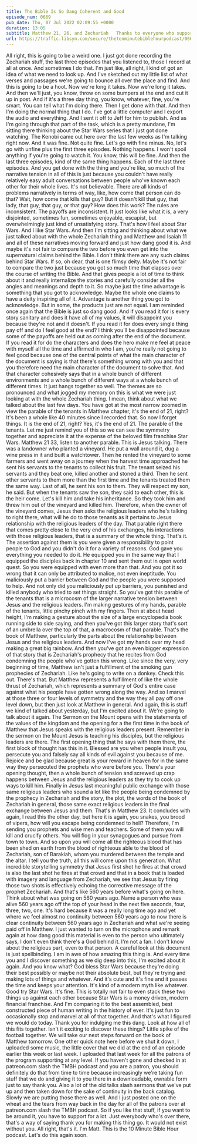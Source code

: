 ```yaml
---
title: The Bible Is So Dang Coherent and Good
episode_num: 0669
pub_date: Thu, 07 Jul 2022 02:09:55 +0000
duration: 13:05
subtitle: Matthew 21, 26, and Zechariah   Thanks to everyone who supports TMBH at  You're the reason we can all do this together!  Music written and performed by .
url: https://traffic.libsyn.com/secure/thetenminutebiblehourpodcast/0669_-_The_Bible_Is_So_Dang_Coherent_and_Good.mp3
---
```


 All right, this is going to be a weird one. I just got done recording the Zechariah stuff, the last three episodes that you listened to, those I record at all at once. And sometimes I do that. I'm just like, all right, I kind of got an idea of what we need to look up. And I've sketched out my little list of what verses and passages we're going to bounce all over the place and find. And this is going to be a hoot. Now we're long it takes. Now we're long it takes. And then we'll just, you know, throw on some bumpers at the end and cut it up in post. And if it's a three day thing, you know, whatever, fine, you're smart. You can tell what I'm doing there. Then I get done with that. And then I'm doing the normal thing that I do. I've got a little computer and I export the audio and everything. And I sent it off to Jeff for him to publish. And as I'm going through that part of the task, which is a pretty mundane, I'm sitting there thinking about the Star Wars series that I just got done watching. The Kenobi came out here over the last few weeks as I'm talking right now. And it was fine. Not quite fine. Let's go with fine minus. No, let's go with unfine plus the first three episodes. Nothing happens. I won't spoil anything if you're going to watch it. You know, this will be fine. And then the last three episodes, kind of the same thing happens. Each of the last three episodes. And you get done with the thing and you're like, so much of the narrative tension in all of this is just because you couldn't have really relatively easy adult conversations between people who've known each other for their whole lives. It's not believable. There are all kinds of problems narratively in terms of way, like, how come that person can do that? Wait, how come that kills that guy? But it doesn't kill that guy, that lady, that guy, that guy, or that guy? How does this work? The rules are inconsistent. The payoffs are inconsistent. It just looks like what it is, a very disjointed, sometimes fun, sometimes enjoyable, escapist, but overwhelmingly just kind of unsatisfying story. That's how I feel about Star Wars. And I like Star Wars. And then I'm sitting and thinking about what we just talked about with the whole Zechariah thing and Matthew and Isaiah 11 and all of these narratives moving forward and just how dang good it is. And maybe it's not fair to compare the two before you even get into the supernatural claims behind the Bible. I don't think there are any such claims behind Star Wars. If so, oh dear, that is one flimsy deity. Maybe it's not fair to compare the two just because you got so much time that elapses over the course of writing the Bible. And that gives people a lot of time to think about it and really internalize the stories and carefully consider all the angles and meanings and depth to it. So maybe just the time advantage is something that you got to acknowledge. Maybe the whole one claims to have a deity inspiring all of it. Advantage is another thing you got to acknowledge. But in some, the products just are not equal. I am reminded once again that the Bible is just so dang good. And if you read it for is every story sanitary and does it have all of my values, it will disappoint you because they're not and it doesn't. If you read it for does every single thing pay off and do I feel good at the end? I think you'll be disappointed because some of the payoffs are held out as coming after the end of the document. If you read it for do the characters and does the hero make me feel at peace with myself all the time and affirmed in who I am, you're really not going to feel good because one of the central points of what the main character of the document is saying is that there's something wrong with you and that you therefore need the main character of the document to solve that. And that character cohesively says that in a whole bunch of different environments and a whole bunch of different ways at a whole bunch of different times. It just hangs together so well. The themes are so pronounced and what jogged my memory on this is what we were just looking at with the whole Zechariah thing. I mean, think about what we talked about the last few days. You have got at the most narrow zoomed in view the parable of the tenants in Matthew chapter, it's the end of 21, right? It's been a whole like 40 minutes since I recorded that. So now I forget things. It is the end of 21, right? Yes, it's the end of 21. The parable of the tenants. Let me just remind you of this so we can see the symmetry together and appreciate it at the expense of the beloved film franchise Star Wars. Matthew 21 33, listen to another parable. This is Jesus talking. There was a landowner who planted a vineyard. He put a wall around it, dug a wine press in it and built a watchtower. Then he rented the vineyard to some farmers and went away on a journey when the harvest time approached he sent his servants to the tenants to collect his fruit. The tenant seized his servants and they beat one, killed another and stoned a third. Then he sent other servants to them more than the first time and the tenants treated them the same way. Last of all, he sent his son to them. They will respect my son, he said. But when the tenants saw the son, they said to each other, this is the heir come. Let's kill him and take his inheritance. So they took him and threw him out of the vineyard and killed him. Therefore, when the owner of the vineyard comes, Jesus then asks the religious leaders who he's talking to right there, what will he do to those tenants as it pertains to Jesus relationship with the religious leaders of the day. That parable right there that comes pretty close to the very end of his exchanges, his interactions with those religious leaders, that is a summary of the whole thing. That's it. The assertion against them is you were given a responsibility to point people to God and you didn't do it for a variety of reasons. God gave you everything you needed to do it. He equipped you in the same way that I equipped the disciples back in chapter 10 and sent them out in open world quest. So you were equipped with even more than that. And you got it so wrong that it can only be attributed to malice, not even ineptitude. You maliciously put a barrier between God and the people you were supposed to help. And not only did you maliciously put up barriers, you punished and killed anybody who tried to set things straight. So you've got this parable of the tenants that is a microcosm of the larger narrative tension between Jesus and the religious leaders. I'm making gestures of my hands, parable of the tenants, little pinchy pinch with my fingers. Then at about head height, I'm making a gesture about the size of a large encyclopedia book running side to side saying, and then you've got this larger story that's sort of an umbrella over the top of that, a macrocosm of that parable. That's the book of Matthew, particularly the parts about the relationship between Jesus and the religious leaders. And now I've got my hands over my head making a great big rainbow. And then you've got an even bigger expression of that story that is Zechariah's prophecy that he recites from God condemning the people who've gotten this wrong. Like since the very, very beginning of time, Matthew isn't just a fulfillment of the smoking gun prophecies of Zechariah. Like he's going to write on a donkey. Check this out. There's that. But Matthew represents a fulfillment of like the whole thrust of Zechariah, which represents a summary of God's entire case against what his people have gotten wrong along the way. And so I marvel at those three or four levels of symmetry and the way they all pay off one level down, but then just look at Matthew in general. And again, this is stuff we kind of talked about yesterday, but I'm excited about it. We're going to talk about it again. The Sermon on the Mount opens with the statements of the values of the kingdom and the opening for a the first time in the book of Matthew that Jesus speaks with the religious leaders present. Remember in the sermon on the Mount Jesus is teaching his disciples, but the religious leaders are there. The first opening thing that he says with them there, the first block of thought has this in it. Blessed are you when people insult you, persecute you and falsely say all kinds of evil against you because of me. Rejoice and be glad because great is your reward in heaven for in the same way they persecuted the prophets who were before you. There's your opening thought, then a whole bunch of tension and screwed up crap happens between Jesus and the religious leaders as they try to cook up ways to kill him. Finally in Jesus last meaningful public exchange with those same religious leaders who sound a lot like the people being condemned by the prophecy in Zechariah and the story, the plot, the words of the book of Zechariah in general, those same exact religious leaders in the final exchange between Jesus and them. That's in Matthew 23. It concludes with again, I read this the other day, but here it is again, you snakes, you brood of vipers, how will you escape being condemned to hell? Therefore, I'm sending you prophets and wise men and teachers. Some of them you will kill and crucify others. You will flog in your synagogues and pursue from town to town. And so upon you will come all the righteous blood that has been shed on earth from the blood of righteous able to the blood of Zechariah, son of Barakiah, whom you murdered between the temple and the altar. I tell you the truth, all this will come upon this generation. What incredible storytelling symmetry that Jesus first shot he fires at that crowd is also the last shot he fires at that crowd and that in a book that is loaded with imagery and language from Zechariah, we see that Jesus by firing those two shots is effectively echoing the corrective message of the prophet Zechariah. And that's like 560 years before what's going on here. Think about what was going on 560 years ago. Name a person who was alive 560 years ago off the top of your head in the next five seconds, four, three, two, one. It's hard because it was a really long time ago and yet where we feel almost no continuity between 560 years ago to now there is clear continuity between 560 years ago in Zechariah and what we're seeing paid off in Matthew. I just wanted to turn on the microphone and remark again at how dang good this material is even to the person who ultimately says, I don't even think there's a God behind it. I'm not a fan. I don't know about the religious part, even to that person. A careful look at this document is just spellbinding. I am in awe of how amazing this thing is. And every time you and I discover something as we dig deep into this, I'm excited about it again. And you know what? God bless Star Wars because they're doing their best possibly or maybe not their absolute best, but they're trying and making lots of things and whatever. And it's cute and it's fine and it passes the time and keeps your attention. It's kind of a modern myth like whatever. Good try Star Wars. It's fine. This is totally not fair to even stack these two things up against each other because Star Wars is a money driven, modern financial franchise. And I'm comparing it to the best assembled, best constructed piece of human writing in the history of ever. It's just fun to occasionally stop and marvel at all of that together. And that's what I figured we would do today. Thank you for indulging me this dang. Look at how all of this fits together. Isn't it exciting to discover these things? Little spike of the football together. We will take our next steps forward on the book of Matthew tomorrow. One other quick note here before we shut it down, I uploaded some music, the little cover that we did at the end of an episode earlier this week or last week. I uploaded that last week for all the patrons of the program supporting at any level. If you haven't gone and checked in at patreon.com slash the TMBH podcast and you are a patron, you should definitely do that from time to time because increasingly we're taking fun stuff that we do and giving it to you there in a downloadable, ownable form just to say thank you. Also a lot of the old talks slash sermons that we've put up and then taken down for the sake of continuity in the back catalog. Slowly we are putting those there as well. And I just posted one on the wheat and the tears from way back in the day for all of the patrons over at patreon.com slash the TMBH podcast. So if you like that stuff, if you want to be around it, you have to support for a lot. Just everybody who's over there, that's a way of saying thank you for making this thing go. It would not exist without you. All right, that's it. I'm Matt. This is the 10 Minute Bible Hour podcast. Let's do this again soon.